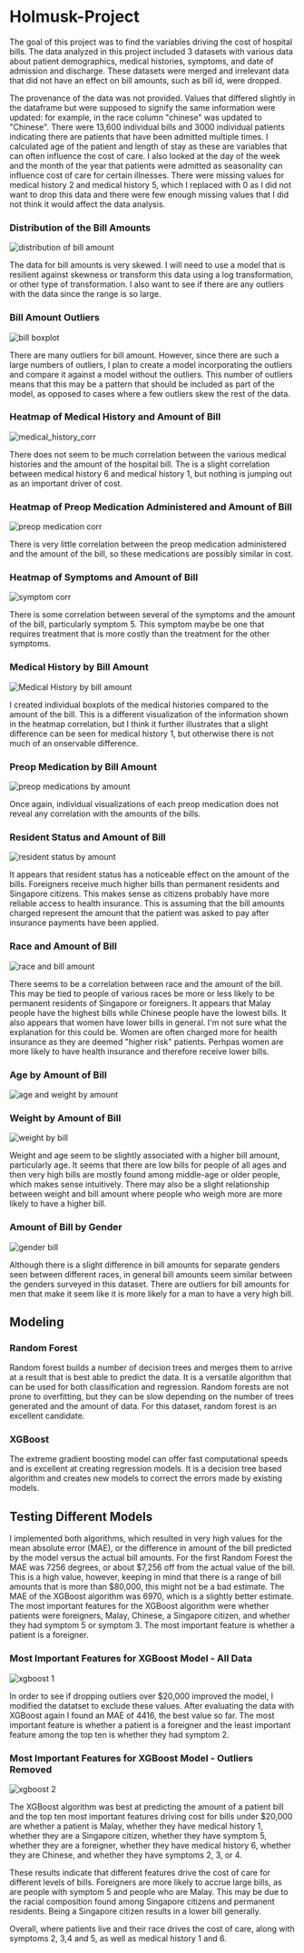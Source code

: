 # Holmusk-Project

The goal of this project was to find the variables driving the cost of hospital bills. The data analyzed in this project included 3 datasets with various data about patient demographics, medical histories, symptoms, and date of admission and discharge. These datasets were merged and irrelevant data that did not have an effect on bill amounts, such as bill id, were dropped. 

The provenance of the data was not provided. Values that differed slightly in the dataframe but were supposed to signify the same information were updated: for example, in the race column "chinese" was updated to "Chinese". There were 13,600 individual bills and 3000 individual patients indicating there are patients that have been admitted multiple times. I calculated age of the patient and length of stay as these are variables that can often influence the cost of care. I also looked at the day of the week and the month of the year that patients were admitted as seasonality can influence cost of care for certain illnesses. There were missing values for medical history 2 and medical history 5, which I replaced with 0 as I did not want to drop this data and there were few enough missing values that I did not think it would affect the data analysis. 

### Distribution of the Bill Amounts 

![distribution of bill amount](https://user-images.githubusercontent.com/66225041/129909655-ecd87703-9224-453f-b845-56500259ebce.png)

The data for bill amounts is very skewed. I will need to use a model that is resilient against skewness or transform this data using a log transformation, or other type of transformation. I also want to see if there are any outliers with the data since the range is so large. 

### Bill Amount Outliers 

![bill boxplot](https://user-images.githubusercontent.com/66225041/129910285-2e363795-3673-430f-b6bd-a4bc72fee6a5.png)

There are many outliers for bill amount. However, since there are such a large numbers of outliers, I plan to create a model incorporating the outliers and compare it against a model without the outliers. This number of outliers means that this may be a pattern that should be included as part of the model, as opposed to cases where a few outliers skew the rest of the data. 

### Heatmap of Medical History and Amount of Bill 

![medical_history_corr](https://user-images.githubusercontent.com/66225041/129902458-3468a320-0a8f-48f2-80a6-6939b3f304df.png)

There does not seem to be much correlation between the various medical histories and the amount of the hospital bill. The is a slight correlation between medical history 6 and medical history 1, but nothing is jumping out as an important driver of cost. 

### Heatmap of Preop Medication Administered and Amount of Bill

![preop medication corr](https://user-images.githubusercontent.com/66225041/129903158-5d89522e-b18f-4f57-b512-f347703de91f.png)

There is very little correlation between the preop medication administered and the amount of the bill, so these medications are possibly similar in cost. 

### Heatmap of Symptoms and Amount of Bill 

![symptom corr](https://user-images.githubusercontent.com/66225041/129904200-a0f3910d-8e7a-4de7-bb5e-c678cd6a83ab.png)

There is some correlation between several of the symptoms and the amount of the bill, particularly symptom 5. This symptom maybe be one that requires treatment that is more costly than the treatment for the other symptoms. 

### Medical History by Bill Amount

![Medical History by bill amount](https://user-images.githubusercontent.com/66225041/129910973-b7be483a-e6c4-4bfa-b263-882549f43b93.png)

I created individual boxplots of the medical histories compared to the amount of the bill. This is a different visualization of the information shown in the heatmap correlation, but I think it further illustrates that a slight difference can be seen for medical history 1, but otherwise there is not much of an onservable difference. 

### Preop Medication by Bill Amount 

![preop medications by amount](https://user-images.githubusercontent.com/66225041/129912990-d0504dbf-4d16-426e-bdaf-5755d27d6f7a.png)

Once again, individual visualizations of each preop medication does not reveal any correlation with the amounts of the bills. 

### Resident Status and Amount of Bill

![resident status by amount ](https://user-images.githubusercontent.com/66225041/129913272-228a380a-7676-467f-8dcb-44f0706b83a0.png)

It appears that resident status has a noticeable effect on the amount of the bills. Foreigners receive much higher bills than permanent residents and Singapore citizens. This makes sense as citizens probably have more reliable access to health insurance. This is assuming that the bill amounts charged represent the amount that the patient was asked to pay after insurance payments have been applied. 

### Race and Amount of Bill

![race and bill amount ](https://user-images.githubusercontent.com/66225041/129915635-bedd7564-0a7f-492a-95b9-4fa7b2b72033.png)

There seems to be a correlation between race and the amount of the bill. This may be tied to people of various races be more or less likely to be permanent residents of Singapore or foreigners. It appears that Malay people have the highest bills while Chinese people have the lowest bills. It also appears that women have lower bills in general. I'm not sure what the explanation for this could be. Women are often charged more for health insurance as they are deemed "higher risk" patients. Perhpas women are more likely to have health insurance and therefore receive lower bills. 

### Age by Amount of Bill 

![age and weight by amount](https://user-images.githubusercontent.com/66225041/129916371-f8284ce6-61b6-49d6-acf1-cb5695790428.png)

### Weight by Amount of Bill 

![weight by bill](https://user-images.githubusercontent.com/66225041/129923021-d3d564b6-3402-440e-86f8-a7706703267b.png)

Weight and age seem to be slightly associated with a higher bill amount, particularly age. It seems that there are low bills for people of all ages and then very high bills are mostly found among middle-age or older people, which makes sense intuitively. There may also be a slight relationship between weight and bill amount where people who weigh more are more likely to have a higher bill. 

### Amount of Bill by Gender 

![gender bill](https://user-images.githubusercontent.com/66225041/129923597-b762031a-64e9-456c-be24-cac741ef3ea0.png)

Although there is a slight difference in bill amounts for separate genders seen between different races, in general bill amounts seem similar between the genders surveyed in this dataset. There are outliers for bill amounts for men that make it seem like it is more likely for a man to have a very high bill. 

## Modeling

### Random Forest 

Random forest builds a number of decision trees and merges them to arrive at a result that is best able to predict the data. It is a versatile algorithm that can be used for both classification and regression. Random forests are not prone to overfitting, but they can be slow depending on the number of trees generated and the amount of data. For this dataset, random forest is an excellent candidate. 

### XGBoost 

The extreme gradient boosting model can offer fast computational speeds and is excellent at creating regression models. It is a decision tree based algorithm and creates new models to correct the errors made by existing models. 

## Testing Different Models 

I implemented both algorithms, which resulted in very high values for the mean absolute error (MAE), or the difference in amount of the bill predicted by the model versus the actual bill amounts. For the first Random Forest the MAE was 7256 degrees, or about $7,256 off from the actual value of the bill. This is a high value, however, keeping in mind that there is a range of bill amounts that is more than $80,000, this might not be a bad estimate. The MAE of the XGBoost algorithm was 6970, which is a slightly better estimate. The most important features for the XGBoost algorithm were whether patients were foreigners, Malay, Chinese, a Singapore citizen, and whether they had symptom 5 or symptom 3. The most important feature is whether a patient is a foreigner. 

### Most Important Features for XGBoost Model - All Data

![xgboost 1](https://user-images.githubusercontent.com/66225041/129935377-b78771e6-274b-49b6-bfb7-4eb6de2eb0dc.png)

In order to see if dropping outliers over $20,000 improved the model, I modified the datatset to exclude these values. After evaluating the data with XGBoost again I found an MAE of 4416, the best value so far. The most important feature is whether a patient is a foreigner and the least important feature among the top ten is whether they had symptom 2.  

### Most Important Features for XGBoost Model - Outliers Removed

![xgboost 2 ](https://user-images.githubusercontent.com/66225041/129935717-b874cc32-f8cf-4abd-8f69-dee2a2ada63b.png)

The XGBoost algorithm was best at predicting the amount of a patient bill and the top ten most important features driving cost for bills under $20,000 are whether a patient is Malay, whether they have medical history 1, whether they are a Singapore citizen, whether they have symptom 5, whether they are a foreigner, whether they have medical history 6, whether they are Chinese, and whether they have symptoms 2, 3, or 4. 

These results indicate that different features drive the cost of care for different levels of bills. Foreigners are more likely to accrue large bills, as are people with symptom 5 and people who are Malay. This may be due to the racial composition found among Singapore citizens and permanent residents. Being a Singapore citizen results in a lower bill generally. 

Overall, where patients live and their race drives the cost of care, along with symptoms 2, 3,4 and 5, as well as medical history 1 and 6. 

